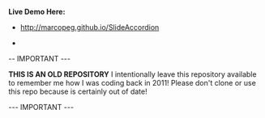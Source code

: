 **Live Demo Here:**  

- http://marcopeg.github.io/SlideAccordion


-
-- IMPORTANT ---

**THIS IS AN OLD REPOSITORY** 
I intentionally leave this repository available to remember me how I was coding back in 2011! 
Please don't clone or use this repo because is certainly out of date!

--- IMPORTANT --- 
